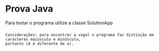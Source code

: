 # Prova Java

Para testar o programa utilize a classe SolutionApp

###
	Considerações: para encontrar a vogal o programa faz distinção em caracteres maiúsculo e minúsculo, 
	portanto (A é diferente de a).
